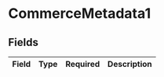 # CommerceMetadata1


## Fields

| Field       | Type        | Required    | Description |
| ----------- | ----------- | ----------- | ----------- |
